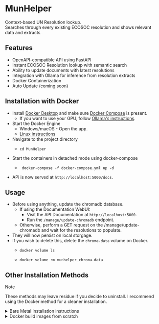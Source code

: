 # MunHelper

Context-based UN Resolution lookup. <br>
Searches through every existing ECOSOC resolution and shows relevant data and extracts.

## Features

- OpenAPI-compatible API using FastAPI
- Instant ECOSOC Resolution lookup with semantic search
- Ability to update documents with latest resolutions
- Integration with Ollama for inference from resolution extracts
- Docker Containerization
- Auto Update (coming soon)

## Installation with Docker

- Install [Docker Desktop](https://www.docker.com/products/docker-desktop/) and make sure [Docker Compose](https://docs.docker.com/compose/install/) is present.
  - If you want to use your GPU, follow [Ollama's instructions](https://ollama.com/blog/ollama-is-now-available-as-an-official-docker-image).
- Start the Docker Engine
  - Windows/macOS - Open the app.
  - [Linux instructions](https://docs.docker.com/config/daemon/start/)
- Navigate to the project directory
  - ```shell
    cd MunHelper
    ```
- Start the containers in detached mode using docker-compose
  - ```shell
     docker-compose -f docker-compose.yml up -d
    ```
- API is now served at `http://localhost:5000/docs`.

## Usage

- Before using anything, update the chromadb database.
  - If using the Documentation WebUI:
    - Visit the API Documentation at `http://localhost:5000`.
    - Run the `/manage/update-chromadb` endpoint.
  - Otherwise, perform a GET request on the /manage/update-chromadb and wait for the resolutions to populate.
- They will now persist on local storgage.
- If you wish to delete this, delete the `chroma-data` volume on Docker.
  - ```shell
    docker volume ls
    ```
  - ```shell
    docker volume rm munhelper_chroma-data
    ```

## Other Installation Methods

> [!NOTE]
> These methods may leave residue if you decide to uninstall.
> I recommend using the Docker method for a cleaner installation.

<details>

<summary>
Bare Metal installation instructions
</summary>

## Installation - Bare Metal

- Clone the repository
  - ```shell
    git clone https://github.com/Mahasvan/Munhelper
    ```
- Install the dependencies
  - ```shell
    pip install -r requirements.txt
    ```
- Set up the ChromaDB database
  - Run the server using 
  - ```shell
    chroma run
    ```

- Install Ollama and pull preferred model 
  - ```shell
    ollama pull llama3
    ```
- Set up environment variables (refer `app.py`)
- Start the API
  - ```shell
    python app.py
    ```
- Access the API
  - ```shell
    http://localhost:5000/docs
    ```

</details>

<details>
<summary>Docker build images from scratch</summary>

## Run with Docker (build images from scratch)

- Follow all steps in the [Docker Instructions](#installation-with-docker) until the last step.
- Start the containers using `docker-compose-build` instead of `docker-compose`
  - ```shell
     docker-compose -f docker-compose-build.yml up -d
    ```

</details>